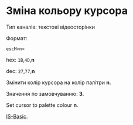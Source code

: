 # Зміна кольору курсора

Тип каналів: текстові відеосторінки

Формат: 

`escM<n>`

hex: `1B`,`4D`,**n**  

dec: `27`,`77`,**n**  

Змінити колір курсора на колір палітри **n**.

Значення по замовчуванню: **3**. 

Set cursor to palette colour **n**.

[IS-Basic](../../is-basic_man-en/man_vo-cursor.md).
